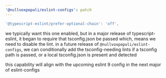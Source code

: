 ```yaml
---
'@nullvoxpopuli/eslint-configs': patch
---
```


```js
'@typescript-eslint/prefer-optional-chain': 'off',
```

we typically want this one enabled,
but in a major release of typescript-eslint,
it began to require that tsconfig.json be passed
which, means we need to disable the lint.
in a future release of `@nullvoxpopuli/eslint-configs`,
we can conditionally add the tsconfig-needing lints
if a tsconfig path is passed,
or a local tsconfig.json is present and detected

this capability will align with the upcoming eslint 9
config in the next major of eslint-configs
